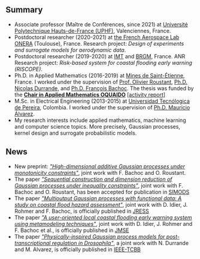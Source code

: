 ## Summary
- Associate professor (Maître de Conférences, since 2021) at [Université Polytechnique Hauts-de-France (UPHF)](https://www.uphf.fr/), Valenciennes, France. 
- Postdoctoral researcher (2020-2021) at [the French Aerospace Lab ONERA](https://www.onera.fr/fr/centres/toulouse) (Toulouse), France. Research project: *Design of experiments and surrogate models for aerodynamic data*.
- Postdoctoral researcher (2019-2020) at [IMT](https://www.math.univ-toulouse.fr/) and [BRGM](https://www.brgm.fr/fr), France. ANR Research project: *Risk-based system for coastal flooding early warning (RISCOPE)*.
- Ph.D. in Applied Mathematics (2016-2019) at [Mines de Saint-Étienne](https://www.mines-stetienne.fr/), France. I worked under the supervision of [Prof. Olivier Roustant](https://olivier-roustant.fr/), [Ph.D. Nicolas Durrande](https://sites.google.com/site/nicolasdurrandehomepage/), and [Ph.D. François Bachoc](https://www.math.univ-toulouse.fr/~fbachoc/). The thesis was funded by the [**Chair in Applied Mathematics OQUAIDO**](https://oquaido.emse.fr/) [[activity report]](https://hal.archives-ouvertes.fr/hal-03217277)
- M.Sc. in Electrical Engineering (2013-2015) at [Universidad Tecnólogica de Pereira](https://www.utp.edu.co/), Colombia. I worked under the supervision of [Ph.D. Mauricio Álvarez](https://www.sheffield.ac.uk/dcs/people/academic/mauricio-alvarez).
- My research interests include applied mathematics, machine learning and computer science topics. More precisely, Gaussian processes, kernel design and surrogate probabilistic models.

## News
- New preprint: [*"High-dimensional additive Gaussian processes under monotonicity constraints"*](https://arxiv.org/abs/2205.08528), joint work with F. Bachoc and O. Roustant.
- The paper [*"Sequential construction and dimension reduction of Gaussian processes under inequality constraints"*](https://arxiv.org/abs/2009.04188), joint work with F. Bachoc and O. Roustant, has been accepted for publication in [SIMODS](https://www.siam.org/publications/journals/siam-journal-on-mathematics-of-data-science-simods)
- The paper [*"Multioutput Gaussian processes with functional data: A study on coastal flood hazard assessment"*](https://doi.org/10.1016/j.ress.2021.108139), joint work with D. Idier, J. Rohmer and F. Bachoc, is officially published in [JRESS](https://www.journals.elsevier.com/reliability-engineering-and-system-safety)
- The paper [*"A user-oriented local coastal flooding early warning system using metamodeling techniques"*](https://doi.org/10.3390/jmse9111191), joint work with D. Idier, J. Rohmer and F. Bachoc et al., is officially published in [JMSE](https://www.mdpi.com/journal/jmse)
- The paper [*"Physically-inspired Gaussian process models for post-transcriptional regulation in Drosophila"*](https://doi.org/10.1109/TCBB.2019.2918774), a joint work with N. Durrande and M. Alvarez, is officially published in [IEEE-TCBB](https://ieeexplore.ieee.org/xpl/RecentIssue.jsp?punumber=8857)

